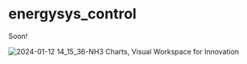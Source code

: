 # energysys_control

Soon! 

![2024-01-12 14_15_36-NH3 Charts, Visual Workspace for Innovation](https://github.com/ZBT-Tools/energysys_control/assets/94350939/8caaab0d-8877-4522-b69e-4660676ef9a7)


